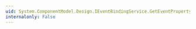 ```yaml
---
uid: System.ComponentModel.Design.IEventBindingService.GetEventProperty(System.ComponentModel.EventDescriptor)
internalonly: False
---
```


